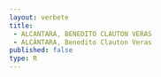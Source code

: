 ```yaml
---
layout: verbete
title:
 - ALCANTARA, BENEDITO CLAUTON VERAS
 - ALCÂNTARA, Benedito Clauton Veras
published: false
type: R
---
```


